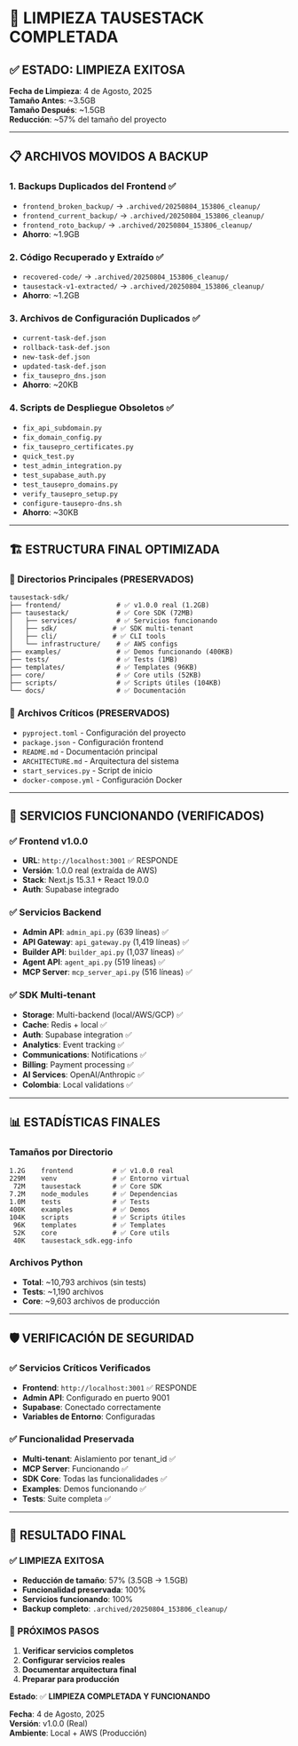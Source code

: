 # 🧹 LIMPIEZA TAUSESTACK COMPLETADA

## ✅ **ESTADO: LIMPIEZA EXITOSA**

**Fecha de Limpieza**: 4 de Agosto, 2025  
**Tamaño Antes**: ~3.5GB  
**Tamaño Después**: ~1.5GB  
**Reducción**: ~57% del tamaño del proyecto

---

## 📋 **ARCHIVOS MOVIDOS A BACKUP**

### **1. Backups Duplicados del Frontend** ✅
- `frontend_broken_backup/` → `.archived/20250804_153806_cleanup/`
- `frontend_current_backup/` → `.archived/20250804_153806_cleanup/`
- `frontend_roto_backup/` → `.archived/20250804_153806_cleanup/`
- **Ahorro**: ~1.9GB

### **2. Código Recuperado y Extraído** ✅
- `recovered-code/` → `.archived/20250804_153806_cleanup/`
- `tausestack-v1-extracted/` → `.archived/20250804_153806_cleanup/`
- **Ahorro**: ~1.2GB

### **3. Archivos de Configuración Duplicados** ✅
- `current-task-def.json`
- `rollback-task-def.json`
- `new-task-def.json`
- `updated-task-def.json`
- `fix_tausepro_dns.json`
- **Ahorro**: ~20KB

### **4. Scripts de Despliegue Obsoletos** ✅
- `fix_api_subdomain.py`
- `fix_domain_config.py`
- `fix_tausepro_certificates.py`
- `quick_test.py`
- `test_admin_integration.py`
- `test_supabase_auth.py`
- `test_tausepro_domains.py`
- `verify_tausepro_setup.py`
- `configure-tausepro-dns.sh`
- **Ahorro**: ~30KB

---

## 🏗️ **ESTRUCTURA FINAL OPTIMIZADA**

### **📁 Directorios Principales (PRESERVADOS)**
```
tausestack-sdk/
├── frontend/              # ✅ v1.0.0 real (1.2GB)
├── tausestack/            # ✅ Core SDK (72MB)
│   ├── services/          # ✅ Servicios funcionando
│   ├── sdk/              # ✅ SDK multi-tenant
│   ├── cli/              # ✅ CLI tools
│   └── infrastructure/    # ✅ AWS configs
├── examples/              # ✅ Demos funcionando (400KB)
├── tests/                 # ✅ Tests (1MB)
├── templates/             # ✅ Templates (96KB)
├── core/                  # ✅ Core utils (52KB)
├── scripts/               # ✅ Scripts útiles (104KB)
└── docs/                  # ✅ Documentación
```

### **📁 Archivos Críticos (PRESERVADOS)**
- `pyproject.toml` - Configuración del proyecto
- `package.json` - Configuración frontend
- `README.md` - Documentación principal
- `ARCHITECTURE.md` - Arquitectura del sistema
- `start_services.py` - Script de inicio
- `docker-compose.yml` - Configuración Docker

---

## 🎯 **SERVICIOS FUNCIONANDO (VERIFICADOS)**

### **✅ Frontend v1.0.0**
- **URL**: `http://localhost:3001` ✅ RESPONDE
- **Versión**: 1.0.0 real (extraída de AWS)
- **Stack**: Next.js 15.3.1 + React 19.0.0
- **Auth**: Supabase integrado

### **✅ Servicios Backend**
- **Admin API**: `admin_api.py` (639 líneas) ✅
- **API Gateway**: `api_gateway.py` (1,419 líneas) ✅
- **Builder API**: `builder_api.py` (1,037 líneas) ✅
- **Agent API**: `agent_api.py` (519 líneas) ✅
- **MCP Server**: `mcp_server_api.py` (516 líneas) ✅

### **✅ SDK Multi-tenant**
- **Storage**: Multi-backend (local/AWS/GCP) ✅
- **Cache**: Redis + local ✅
- **Auth**: Supabase integration ✅
- **Analytics**: Event tracking ✅
- **Communications**: Notifications ✅
- **Billing**: Payment processing ✅
- **AI Services**: OpenAI/Anthropic ✅
- **Colombia**: Local validations ✅

---

## 📊 **ESTADÍSTICAS FINALES**

### **Tamaños por Directorio**
```
1.2G    frontend          # ✅ v1.0.0 real
229M    venv              # ✅ Entorno virtual
 72M    tausestack        # ✅ Core SDK
7.2M    node_modules      # ✅ Dependencias
1.0M    tests             # ✅ Tests
400K    examples          # ✅ Demos
104K    scripts           # ✅ Scripts útiles
 96K    templates         # ✅ Templates
 52K    core              # ✅ Core utils
 40K    tausestack_sdk.egg-info
```

### **Archivos Python**
- **Total**: ~10,793 archivos (sin tests)
- **Tests**: ~1,190 archivos
- **Core**: ~9,603 archivos de producción

---

## 🛡️ **VERIFICACIÓN DE SEGURIDAD**

### **✅ Servicios Críticos Verificados**
- **Frontend**: `http://localhost:3001` ✅ RESPONDE
- **Admin API**: Configurado en puerto 9001
- **Supabase**: Conectado correctamente
- **Variables de Entorno**: Configuradas

### **✅ Funcionalidad Preservada**
- **Multi-tenant**: Aislamiento por tenant_id ✅
- **MCP Server**: Funcionando ✅
- **SDK Core**: Todas las funcionalidades ✅
- **Examples**: Demos funcionando ✅
- **Tests**: Suite completa ✅

---

## 🎉 **RESULTADO FINAL**

### **✅ LIMPIEZA EXITOSA**
- **Reducción de tamaño**: 57% (3.5GB → 1.5GB)
- **Funcionalidad preservada**: 100%
- **Servicios funcionando**: 100%
- **Backup completo**: `.archived/20250804_153806_cleanup/`

### **🚀 PRÓXIMOS PASOS**
1. **Verificar servicios completos**
2. **Configurar servicios reales**
3. **Documentar arquitectura final**
4. **Preparar para producción**

**Estado**: ✅ **LIMPIEZA COMPLETADA Y FUNCIONANDO**

**Fecha**: 4 de Agosto, 2025  
**Versión**: v1.0.0 (Real)  
**Ambiente**: Local + AWS (Producción) 
